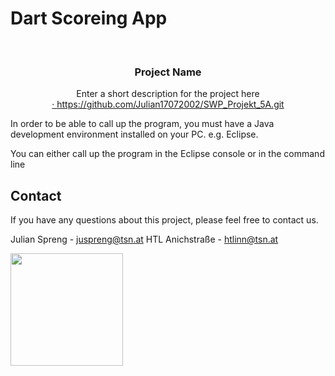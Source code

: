 # Dart Scoreing App

<br/>
<p align="center">
  <a href="https://htl-anichstrasse.tirol/%22%3E
    <img src=".github/logo.png" alt="Logo" width="80" height="80">
  </a>

  <h3 align="center">Project Name</h3>

  <p align="center">
    Enter a short description for the project here
    <br/>
    <a href="https://github.com/htl-anichstrasse/template/releases%22%3EReleases</a>
    ·
    <a href="https://github.com/htl-anichstrasse/template/issues%22%3EReport Bug</a>
    ·
    <a href="https://github.com/htl-anichstrasse/template/issues%22%3ERequest Feature</a>
  </p>
</p>

<h1>About the project</h1>
Enter a description about the project, its history and its goals here.

<h1>Installation</h1>

Enter a step by step explanation for installing this repository on a local machine.

Clone the repository.
git clone https://github.com/Julian17072002/SWP_Projekt_5A.git

In order to be able to call up the program, you must have a Java development environment installed on your PC. e.g. Eclipse.

You can either call up the program in the Eclipse console or in the command line

## Contact

If you have any questions about this project, please feel free to contact us.

Julian Spreng - juspreng@tsn.at
HTL Anichstraße - htlinn@tsn.at

<a href="https://htl-anichstrasse.tirol/" target="_blank"><img src=".github/logo_background.png" width="180px"></a>



